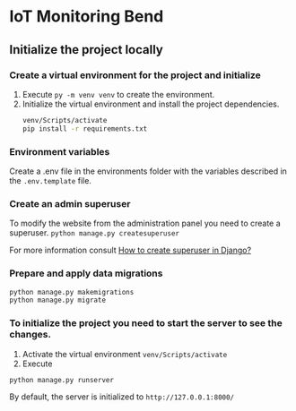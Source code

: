 # IoT Monitoring Bend

## Initialize the project locally
### Create a virtual environment for the project and initialize
  1. Execute `py -m venv venv` to create the environment.
  2. Initialize the virtual environment and install the project dependencies.
      ```bash
      venv/Scripts/activate
      pip install -r requirements.txt
      ```
### Environment variables
Create a .env file in the environments folder with the variables described in the `.env.template` file.

### Create an admin superuser
To modify the website from the administration panel you need to create a superuser. ```python manage.py createsuperuser```

For more information consult [How to create superuser in Django?](https://www.geeksforgeeks.org/how-to-create-superuser-in-django/)

### Prepare and apply data migrations
```bash
python manage.py makemigrations
python manage.py migrate
```

### To initialize the project you need to start the server to see the changes.
  1. Activate the virtual environment ```venv/Scripts/activate```
  2. Execute 
  ```bash
  python manage.py runserver
  ```
  By default, the server is initialized to `http://127.0.0.1:8000/`
